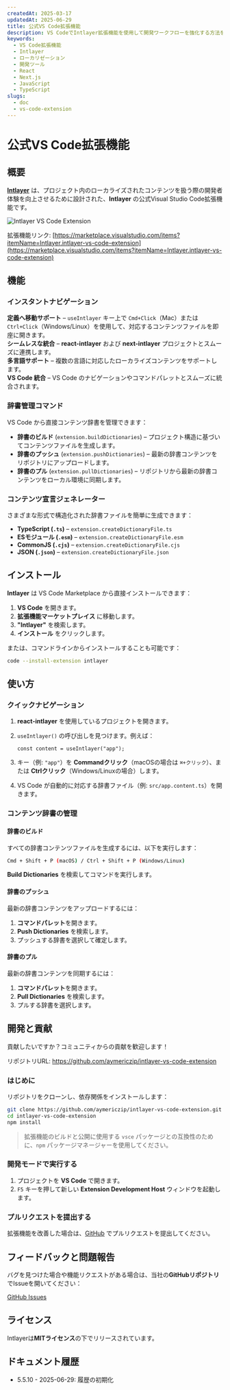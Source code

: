 ```yaml
---
createdAt: 2025-03-17
updatedAt: 2025-06-29
title: 公式VS Code拡張機能
description: VS CodeでIntlayer拡張機能を使用して開発ワークフローを強化する方法を学びます。ローカライズされたコンテンツ間を素早く移動し、辞書を効率的に管理できます。
keywords:
  - VS Code拡張機能
  - Intlayer
  - ローカリゼーション
  - 開発ツール
  - React
  - Next.js
  - JavaScript
  - TypeScript
slugs:
  - doc
  - vs-code-extension
---
```


# 公式VS Code拡張機能

## 概要

[**Intlayer**](https://marketplace.visualstudio.com/items?itemName=Intlayer.intlayer-vs-code-extension) は、プロジェクト内のローカライズされたコンテンツを扱う際の開発者体験を向上させるために設計された、**Intlayer** の公式Visual Studio Code拡張機能です。

![Intlayer VS Code Extension](https://github.com/aymericzip/intlayer/blob/main/docs/assets/vs_code_extension_demo.gif)

拡張機能リンク: [https://marketplace.visualstudio.com/items?itemName=Intlayer.intlayer-vs-code-extension](https://marketplace.visualstudio.com/items?itemName=Intlayer.intlayer-vs-code-extension)

## 機能

### インスタントナビゲーション

**定義へ移動サポート** – `useIntlayer` キー上で `Cmd+Click`（Mac）または `Ctrl+Click`（Windows/Linux）を使用して、対応するコンテンツファイルを即座に開きます。  
**シームレスな統合** – **react-intlayer** および **next-intlayer** プロジェクトとスムーズに連携します。  
**多言語サポート** – 複数の言語に対応したローカライズコンテンツをサポートします。  
**VS Code 統合** – VS Code のナビゲーションやコマンドパレットとスムーズに統合されます。

### 辞書管理コマンド

VS Code から直接コンテンツ辞書を管理できます：

- **辞書のビルド** (`extension.buildDictionaries`) – プロジェクト構造に基づいてコンテンツファイルを生成します。
- **辞書のプッシュ** (`extension.pushDictionaries`) – 最新の辞書コンテンツをリポジトリにアップロードします。
- **辞書のプル** (`extension.pullDictionaries`) – リポジトリから最新の辞書コンテンツをローカル環境に同期します。

### コンテンツ宣言ジェネレーター

さまざまな形式で構造化された辞書ファイルを簡単に生成できます：

- **TypeScript (`.ts`)** – `extension.createDictionaryFile.ts`
- **ESモジュール (`.esm`)** – `extension.createDictionaryFile.esm`
- **CommonJS (`.cjs`)** – `extension.createDictionaryFile.cjs`
- **JSON (`.json`)** – `extension.createDictionaryFile.json`

## インストール

**Intlayer** は VS Code Marketplace から直接インストールできます：

1. **VS Code** を開きます。
2. **拡張機能マーケットプレイス** に移動します。
3. **"Intlayer"** を検索します。
4. **インストール** をクリックします。

または、コマンドラインからインストールすることも可能です：

```sh
code --install-extension intlayer
```

## 使い方

### クイックナビゲーション

1. **react-intlayer** を使用しているプロジェクトを開きます。
2. `useIntlayer()` の呼び出しを見つけます。例えば：

   ```tsx
   const content = useIntlayer("app");
   ```

3. キー（例: `"app"`）を **Commandクリック**（macOSの場合は `⌘+クリック`）、または **Ctrlクリック**（Windows/Linuxの場合）します。
4. VS Code が自動的に対応する辞書ファイル（例: `src/app.content.ts`）を開きます。

### コンテンツ辞書の管理

#### 辞書のビルド

すべての辞書コンテンツファイルを生成するには、以下を実行します：

```sh
Cmd + Shift + P (macOS) / Ctrl + Shift + P (Windows/Linux)
```

**Build Dictionaries** を検索してコマンドを実行します。

#### 辞書のプッシュ

最新の辞書コンテンツをアップロードするには：

1. **コマンドパレット**を開きます。
2. **Push Dictionaries** を検索します。
3. プッシュする辞書を選択して確定します。

#### 辞書のプル

最新の辞書コンテンツを同期するには：

1. **コマンドパレット**を開きます。
2. **Pull Dictionaries** を検索します。
3. プルする辞書を選択します。

## 開発と貢献

貢献したいですか？コミュニティからの貢献を歓迎します！

リポジトリURL: https://github.com/aymericzip/intlayer-vs-code-extension

### はじめに

リポジトリをクローンし、依存関係をインストールします：

```sh
git clone https://github.com/aymericzip/intlayer-vs-code-extension.git
cd intlayer-vs-code-extension
npm install
```

> 拡張機能のビルドと公開に使用する `vsce` パッケージとの互換性のために、`npm` パッケージマネージャーを使用してください。

### 開発モードで実行する

1. プロジェクトを **VS Code** で開きます。
2. `F5` キーを押して新しい **Extension Development Host** ウィンドウを起動します。

### プルリクエストを提出する

拡張機能を改善した場合は、[GitHub](https://github.com/aymericzip/intlayer-vs-code-extension) でプルリクエストを提出してください。

## フィードバックと問題報告

バグを見つけた場合や機能リクエストがある場合は、当社の**GitHubリポジトリ**でIssueを開いてください：

[GitHub Issues](https://github.com/aymericzip/intlayer-vs-code-extension/issues)

## ライセンス

Intlayerは**MITライセンス**の下でリリースされています。

## ドキュメント履歴

- 5.5.10 - 2025-06-29: 履歴の初期化
